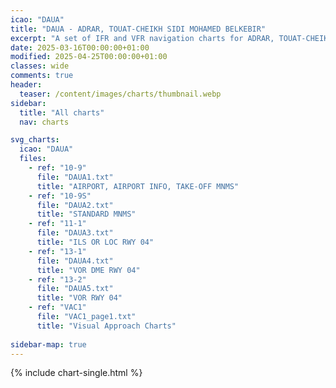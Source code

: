 ```yaml
---
icao: "DAUA" 
title: "DAUA - ADRAR, TOUAT-CHEIKH SIDI MOHAMED BELKEBIR"
excerpt: "A set of IFR and VFR navigation charts for ADRAR, TOUAT-CHEIKH SIDI MOHAMED BELKEBIR Airport"
date: 2025-03-16T00:00:00+01:00
modified: 2025-04-25T00:00:00+01:00
classes: wide
comments: true
header:
  teaser: /content/images/charts/thumbnail.webp
sidebar:
  title: "All charts"
  nav: charts

svg_charts:
  icao: "DAUA"
  files:
    - ref: "10-9"
      file: "DAUA1.txt"
      title: "AIRPORT, AIRPORT INFO, TAKE-OFF MNMS"
    - ref: "10-9S"
      file: "DAUA2.txt"
      title: "STANDARD MNMS"
    - ref: "11-1"
      file: "DAUA3.txt"
      title: "ILS OR LOC RWY 04"
    - ref: "13-1"
      file: "DAUA4.txt"
      title: "VOR DME RWY 04"
    - ref: "13-2"
      file: "DAUA5.txt"
      title: "VOR RWY 04"
    - ref: "VAC1"
      file: "VAC1_page1.txt"
      title: "Visual Approach Charts"
      
sidebar-map: true
---
```


{% include chart-single.html %}
